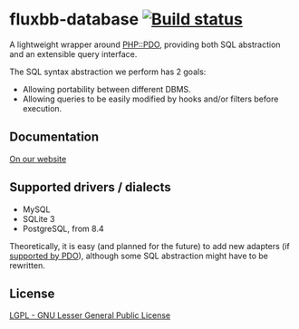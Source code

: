 # fluxbb-database [![Build status](https://secure.travis-ci.org/fluxbb/database.png?branch=master)](https://travis-ci.org/fluxbb/database)
A lightweight wrapper around [PHP::PDO](http://www.php.net/manual/en/book.pdo.php), providing both SQL abstraction and an extensible query interface.

The SQL syntax abstraction we perform has 2 goals:

 * Allowing portability between different DBMS.
 * Allowing queries to be easily modified by hooks and/or filters before execution.

## Documentation
[On our website](http://fluxbb.org/docs/v2.0/modules/database)

## Supported drivers / dialects
 * MySQL
 * SQLite 3
 * PostgreSQL, from 8.4

Theoretically, it is easy (and planned for the future) to add new adapters (if [ supported by PDO](http://www.php.net/manual/en/pdo.drivers.php)), although some SQL abstraction might have to be rewritten.

## License
[LGPL - GNU Lesser General Public License](http://www.gnu.org/licenses/lgpl.html)
